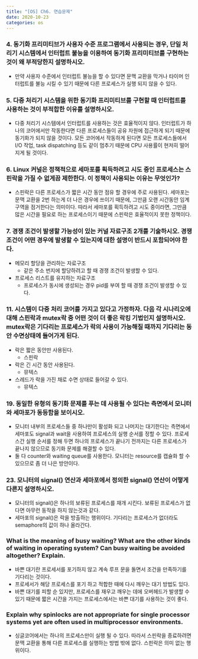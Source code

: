 ```yaml
---
title: "[OS] Ch6. 연습문제"
date: 2020-10-23
categories: os
---
```


### 4. 동기화 프리미티브가 사용자 수준 프로그램에서 사용되는 경우, 단일 처리기 시스템에서 인터럽트 불능을 이용하여 동기화 프리미티브를 구현하는 것이 왜 부적당한지 설명하시오.
- 만약 사용자 수준에서 인터럽트 불능을 할 수 있다면 문맥 교환을 막거나 타이머 인터럽트를 불능 시킬 수 있기 때문에 다른 프로세스가 실행 되지 않을 수 있다.

### 5. 다중 처리기 시스템을 위한 동기화 프리미티브를 구현할 때 인터럽트를 사용하는 것이 부적합한 이유를 설명하시오.
- 다중 처리기 시스템에서 인터럽트를 사용하는 것은 효율적이지 않다. 인터럽트가 하나의 코어에서만 작동한다면 다른 프로세스들이 공유 자원에 접근하게 되기 때문에 동기화가 되지 않을 것이다. 모든 코어에서 작동하게 된다면 모든 프로세스들에서 I/O 작업, task dispatching 등도 같이 멈추기 때문에 CPU 사용률이 현저히 떨어지게 될 것이다.

### 6. Linux 커널은 정책적으로 세마포를 획득하려고 시도 중인 프로세스는 스핀락을 가질 수 없게끔 제한한다. 이 정책이 사용되는 이유는 무엇인가?
- 스핀락은 다른 프로세스가 짧은 시간 동안 점유 할 경우에 주로 사용된다. 세마포는 문맥 교환을 2번 하는게 더 나은 경우에 쓰이기 때문에, 그만큼 오랜 시간동안 임계 구역을 점거한다는 의미이다. 따라서 세마포를 획득하려고 시도 중이라면, 그만큼 많은 시간을 필요로 하는 프로세스이기 때문에 스핀락은 효율적이지 못한 정책이다.

### 7. 경쟁 조건이 발생할 가능성이 있는 커널 자료구조 2개를 기술하시오. 경쟁 조건이 어떤 경우에 발생할 수 있는지에 대한 설명이 반드시 포함되어야 한다.
- 메모리 할당을 관리하는 자료구조
  - 같은 주소 번지에 할당하려고 할 때 경쟁 조건이 발생할 수 있다.
- 프로세스 리스트를 유지하는 자료구조
  - 프로세스가 동시에 생성되는 경우 pid를 부여 할 때 경쟁 조건이 발생할 수 있다.

### 11. 시스템이 다중 처리 코어를 가지고 있다고 가정하자. 다음 각 시나리오에 대해 스핀락과 mutex락 중 어떤 것이 더 좋은 락킹 기법인지 설명하시오. mutex락은 기다리는 프로세스가 락의 사용이 가능해질 때까지 기다리는 동안 수면상태에 들어가게 된다.
- 락은 짧은 동안만 사용된다.
  - 스핀락
- 락은 긴 시간 동안 사용된다.
  - 뮤텍스
- 스레드가 락을 가진 채로 수면 상태로 들어갈 수 있다.
  - 뮤텍스

### 19. 동일한 유형의 동기화 문제를 푸는 데 사용될 수 있다는 측면에서 모니터와 세마포가 동등함을 보이시오.
- 모니터 내부의 프로세스들 중 하나만이 활성화 되고 나머지는 대기한다는 측면에서 세마포도 signal과 wait을 사용하여 프로세스의 실행 순서를 정할 수 있다. 프로세스간 실행 순서를 정해 두면 하나의 프로세스가 끝나기 전까지는 다른 프로세스가 끝나지 않으므로 동기화 문제를 해결할 수 있다.
- 둘 다 counter와 waiting queue를 사용한다. 모니터는 resource를 캡슐화 할 수 있으므로 좀 더 나은 방안이다.

### 23. 모니터의 signal() 연산과 세마포에서 정의한 signal() 연산이 어떻게 다른지 설명하시오.
- 모니터의 signal()은 하나의 보류된 프로세스를 재개 시킨다. 보류된 프로세스가 없다면 아무런 동작을 하지 않는것과 같다.
- 세마포의 signal()은 락을 방출하는 행위이다. 기다리는 프로세스가 없더라도 semaphore의 값이 하나 올라간다.

### What is the meaning of busy waiting? What are the other kinds of waiting in operating system? Can busy waiting be avoided altogether? Explain.
- 바쁜 대기란 프로세서를 포기하지 않고 계속 루프 문을 돌면서 조건을 만족하기를 기다리는 것이다.
- 프로세서가 해당 프로세스를 포기 하고 적합한 때에 다시 깨우는 대기 방법도 있다.
- 바쁜 대기를 피할 순 있지만, 프로세스를 재우고 깨우는 데에 오버헤드가 발생할 수 있기 때문에 짧은 시간을 가지는 프로세스에서는 바쁜 대기를 사용하는 것이 좋다.

### Explain why spinlocks are not appropriate for single processor systems yet are often used in multiprocessor environments.
- 싱글코어에서는 하나의 프로세스만이 실행 될 수 있다. 따라서 스핀락을 종료하려면 문맥 교환을 통해 다른 프로세스를 실행하는 방법 밖에 없다. 스핀락은 의미 없는 행위이다.

